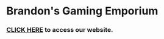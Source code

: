 # Brandon's Gaming Emporium
### [CLICK HERE](https://brandonsgamingemporium.azurewebsites.net/) to access our website.
